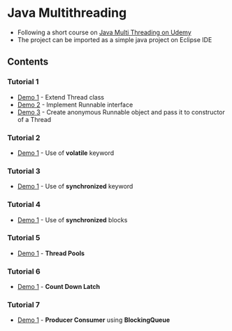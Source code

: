 # Java Multithreading
- Following a short course on [Java Multi Threading on Udemy](https://www.udemy.com/course/java-multithreading/)
- The project can be imported as a simple java project on Eclipse IDE

## Contents

### Tutorial 1
- [Demo 1](https://github.com/Grandolf49/java-multithreading/blob/master/src/tutorial1/demo1/App.java) - Extend Thread class
- [Demo 2](https://github.com/Grandolf49/java-multithreading/blob/master/src/tutorial1/demo2/App.java) - Implement Runnable interface
- [Demo 3](https://github.com/Grandolf49/java-multithreading/blob/master/src/tutorial1/demo3/App.java) - Create anonymous Runnable object and pass it to constructor of a Thread

### Tutorial 2
- [Demo 1](https://github.com/Grandolf49/java-multithreading/blob/master/src/tutorial2/demo1/App.java) - Use of **volatile** keyword

### Tutorial 3
- [Demo 1](https://github.com/Grandolf49/java-multithreading/blob/master/src/tutorial3/demo1/App.java) - Use of **synchronized** keyword

### Tutorial 4
- [Demo 1](https://github.com/Grandolf49/java-multithreading/blob/master/src/tutorial4/demo1/Worker.java) - Use of **synchronized** blocks

### Tutorial 5
- [Demo 1](https://github.com/Grandolf49/java-multithreading/blob/master/src/tutorial5/demo1/App.java) - **Thread Pools**

### Tutorial 6
- [Demo 1](https://github.com/Grandolf49/java-multithreading/blob/master/src/tutorial6/demo1/App.java) - **Count Down Latch**

### Tutorial 7
- [Demo 1](https://github.com/Grandolf49/java-multithreading/blob/master/src/tutorial7/demo1/App.java) - **Producer Consumer** using **BlockingQueue**